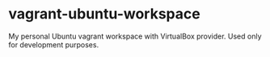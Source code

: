 # vagrant-ubuntu-workspace
My personal Ubuntu vagrant workspace with VirtualBox provider. Used only for development purposes.
